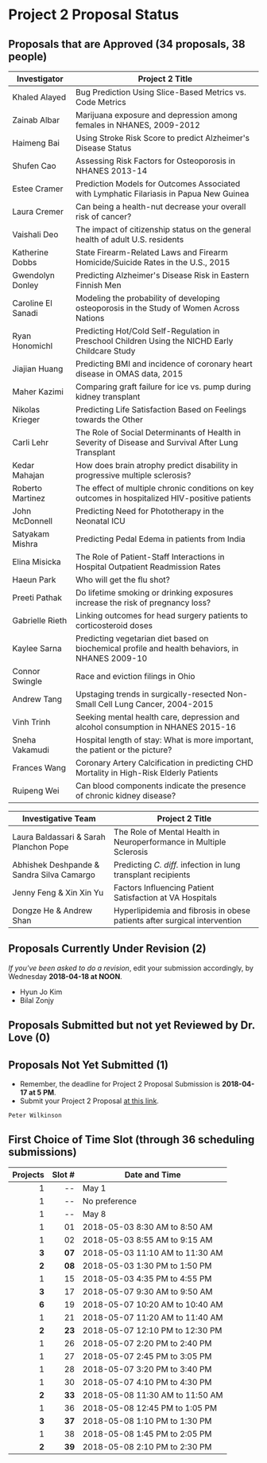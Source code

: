 # Project 2 Proposal Status

## Proposals that are Approved (34 proposals, 38 people)

Investigator | Project 2 Title 
--------------- | ----------------------------------------------------------------------------------------------------
Khaled Alayed   | Bug Prediction Using Slice-Based Metrics vs. Code Metrics
Zainab Albar    | Marijuana exposure and depression among females in NHANES, 2009-2012
Haimeng Bai     | Using Stroke Risk Score to predict Alzheimer's Disease Status
Shufen Cao      | Assessing Risk Factors for Osteoporosis in NHANES 2013-14
Estee Cramer    | Prediction Models for Outcomes Associated with Lymphatic Filariasis in Papua New Guinea
Laura Cremer    | Can being a health-nut decrease your overall risk of cancer?
Vaishali Deo    | The impact of citizenship status on the general health of adult U.S. residents
Katherine Dobbs | State Firearm-Related Laws and Firearm Homicide/Suicide Rates in the U.S., 2015
Gwendolyn Donley | Predicting Alzheimer's Disease Risk in Eastern Finnish Men
Caroline El Sanadi | Modeling the probability of developing osteoporosis in the Study of Women Across Nations
Ryan Honomichl  | Predicting Hot/Cold Self-Regulation in Preschool Children Using the NICHD Early Childcare Study
Jiajian Huang   | Predicting BMI and incidence of coronary heart disease in OMAS data, 2015
Maher Kazimi    | Comparing graft failure for ice vs. pump during kidney transplant
Nikolas Krieger | Predicting Life Satisfaction Based on Feelings towards the Other
Carli Lehr      | The Role of Social Determinants of Health in Severity of Disease and Survival After Lung Transplant
Kedar Mahajan   | How does brain atrophy predict disability in progressive multiple sclerosis?
Roberto Martinez | The effect of multiple chronic conditions on key outcomes in hospitalized HIV-positive patients
John McDonnell  | Predicting Need for Phototherapy in the Neonatal ICU
Satyakam Mishra | Predicting Pedal Edema in patients from India 
Elina Misicka   | The Role of Patient-Staff Interactions in Hospital Outpatient Readmission Rates
Haeun Park      | Who will get the flu shot?
Preeti Pathak   | Do lifetime smoking or drinking exposures increase the risk of pregnancy loss?
Gabrielle Rieth | Linking outcomes for head surgery patients to corticosteroid doses
Kaylee Sarna    | Predicting vegetarian diet based on biochemical profile and health behaviors, in NHANES 2009-10
Connor Swingle  | Race and eviction filings in Ohio
Andrew Tang     | Upstaging trends in surgically-resected Non-Small Cell Lung Cancer, 2004-2015
Vinh Trinh      | Seeking mental health care, depression and alcohol consumption in NHANES 2015-16
Sneha Vakamudi  | Hospital length of stay: What is more important, the patient or the picture? 
Frances Wang    | Coronary Artery Calcification in predicting CHD Mortality in High-Risk Elderly Patients
Ruipeng Wei     | Can blood components indicate the presence of chronic kidney disease?

Investigative Team | Project 2 Title 
-------------------------------------- | -----------------------------------------------------------------------------
Laura Baldassari & Sarah Planchon Pope | The Role of Mental Health in Neuroperformance in Multiple Sclerosis
Abhishek Deshpande & Sandra Silva Camargo | Predicting *C. diff.* infection in lung transplant recipients
Jenny Feng & Xin Xin Yu | Factors Influencing Patient Satisfaction at VA Hospitals
Dongze He & Andrew Shan | Hyperlipidemia and fibrosis in obese patients after surgical intervention

## Proposals Currently Under Revision (2)

*If you've been asked to do a revision*, edit your submission accordingly, by Wednesday **2018-04-18 at NOON**.

- Hyun Jo Kim
- Bilal Zonjy

## Proposals Submitted but not yet Reviewed by Dr. Love (0)

## Proposals Not Yet Submitted (1)

- Remember, the deadline for Project 2 Proposal Submission is **2018-04-17 at 5 PM**.
- Submit your Project 2 Proposal [at this link](https://goo.gl/forms/Zfgnq5pyAAzAlmUm1).

```
Peter Wilkinson
```

## First Choice of Time Slot (through 36 scheduling submissions)

Projects | Slot # | Date and Time
-------: | -----: | ------------------------------------------------------------
1 | -- | May 1
1 | -- | No preference
1 | -- | May 8
1 | 01 | 2018-05-03 8:30 AM to 8:50 AM
1 | 02 | 2018-05-03 8:55 AM to 9:15 AM
**3** | **07** | 2018-05-03 11:10 AM to 11:30 AM
**2** | **08** | 2018-05-03 1:30 PM to 1:50 PM
1 | 15 | 2018-05-03 4:35 PM to 4:55 PM
**3** | 17 | 2018-05-07 9:30 AM to 9:50 AM
**6** | 19 | 2018-05-07 10:20 AM to 10:40 AM
1 | 21 | 2018-05-07 11:20 AM to 11:40 AM
**2** | **23** | 2018-05-07 12:10 PM to 12:30 PM
1 | 26 | 2018-05-07 2:20 PM to 2:40 PM
1 | 27 | 2018-05-07 2:45 PM to 3:05 PM
1 | 28 | 2018-05-07 3:20 PM to 3:40 PM
1 | 30 | 2018-05-07 4:10 PM to 4:30 PM
**2** | **33** | 2018-05-08 11:30 AM to 11:50 AM
1 | 36 | 2018-05-08 12:45 PM to 1:05 PM
**3** | **37** | 2018-05-08 1:10 PM to 1:30 PM
1 | 38 | 2018-05-08 1:45 PM to 2:05 PM
**2** | **39** | 2018-05-08 2:10 PM to 2:30 PM

